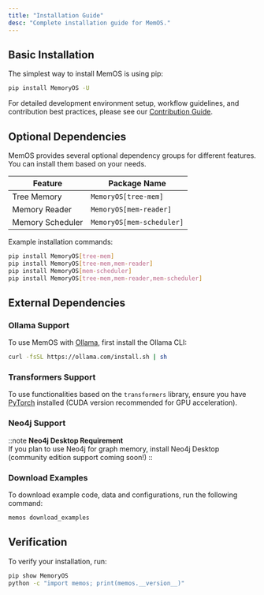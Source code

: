 ```yaml
---
title: "Installation Guide"
desc: "Complete installation guide for MemOS."
---
```


## Basic Installation

The simplest way to install MemOS is using pip:

```bash
pip install MemoryOS -U
```

For detailed development environment setup, workflow guidelines, and contribution best practices, please see our [Contribution Guide](/contribution/overview).

## Optional Dependencies

MemOS provides several optional dependency groups for different features. You can install them based on your needs.

| Feature          | Package Name              |
| ---------------- | ------------------------- |
| Tree Memory      | `MemoryOS[tree-mem]`      |
| Memory Reader    | `MemoryOS[mem-reader]`    |
| Memory Scheduler | `MemoryOS[mem-scheduler]` |

Example installation commands:

```bash
pip install MemoryOS[tree-mem]
pip install MemoryOS[tree-mem,mem-reader]
pip install MemoryOS[mem-scheduler]
pip install MemoryOS[tree-mem,mem-reader,mem-scheduler]
```

## External Dependencies

### Ollama Support

To use MemOS with [Ollama](https://ollama.com/), first install the Ollama CLI:

```bash
curl -fsSL https://ollama.com/install.sh | sh
```

### Transformers Support

To use functionalities based on the `transformers` library, ensure you have [PyTorch](https://pytorch.org/get-started/locally/) installed (CUDA version recommended for GPU acceleration).

### Neo4j Support

::note
**Neo4j Desktop Requirement**<br>If you plan to use Neo4j for graph memory, install Neo4j Desktop (community edition support coming soon!)
::

### Download Examples

To download example code, data and configurations, run the following command:

```bash
memos download_examples
```

## Verification

To verify your installation, run:

```bash
pip show MemoryOS
python -c "import memos; print(memos.__version__)"
```
